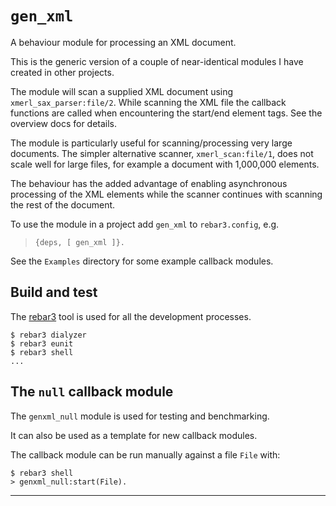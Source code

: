 # `gen_xml`

A behaviour module for processing an XML document.

This is the generic version of a couple of near-identical modules I
have created in other projects.

The module will scan a supplied XML document using
`xmerl_sax_parser:file/2`. While scanning the XML file the callback
functions are called when encountering the start/end element tags. See
the overview docs for details.

The module is particularly useful for scanning/processing very large
documents. The simpler alternative scanner, `xmerl_scan:file/1`, does
not scale well for large files, for example a document with 1,000,000
elements.

The behaviour has the added advantage of enabling asynchronous
processing of the XML elements while the scanner continues with
scanning the rest of the document.

To use the module in a project add `gen_xml` to `rebar3.config`, e.g.

> `{deps, [ gen_xml ]}.`

See the `Examples` directory for some example callback modules.

## Build and test

The [rebar3](https://rebar3.org/) tool is used for all the development
processes.

    $ rebar3 dialyzer
    $ rebar3 eunit
    $ rebar3 shell
    ...
 
## The `null` callback module

The `genxml_null` module is used for testing and benchmarking.

It can also be used as a template for new callback modules.

The callback module can be run manually against a file `File` with:

    $ rebar3 shell
    > genxml_null:start(File).

---
